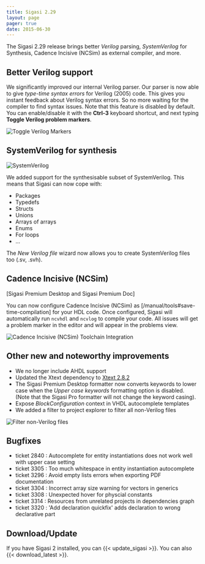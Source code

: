 ```yaml
---
title: Sigasi 2.29
layout: page
pager: true
date: 2015-06-30
---
```


The Sigasi 2.29 release brings better *Verilog* parsing, *SystemVerilog* for Synthesis, Cadence Incisive (NCSim) as external compiler, and more. 

## Better Verilog support

We significantly improved our internal Verilog parser. Our parser is now able to give *type-time syntax errors* for Verilog (2005) code. This gives you instant feedback about Verilog syntax errors. So no more waiting for the compiler to find syntax issues.
Note that this feature is disabled by default. You can enable/disable it with the **Ctrl-3** keyboard shortcut, and next typing **Toggle Verilog problem markers**.

![Toggle Verilog Markers](/img/releasenotes/2.29/toggle-verilog-markers.png "Toggle Verilog Markers")

## SystemVerilog for synthesis

![SystemVerilog](/img/releasenotes/2.29/systemverilog.png "SystemVerilog")

We added support for the synthesisable subset of SystemVerilog. This means that Sigasi can now cope with:
* Packages
* Typedefs
* Structs
* Unions
* Arrays of arrays
* Enums
* For loops
* ...

The *New Verilog file* wizard now allows you to create SystemVerilog files too (.sv, .svh).

## Cadence Incisive (NCSim) 
\[Sigasi Premium Desktop and Sigasi Premium Doc\]

You can now configure Cadence Incisive (NCSim) as [/manual/tools#save-time-compilation] for your HDL code. Once configured, Sigasi will automatically run `ncvhdl` and `ncvlog` to compile your code. All issues will get a problem marker in the editor and will appear in the problems view. 

![Cadence Incisive (NCSim) Toolchain Integration](/img/releasenotes/2.29/ncsim-toolchain.png "Cadence Incisive (NCSim) Toolchain Integration")

## Other new and noteworthy improvements

* We no longer include AHDL support
* Updated the Xtext dependency to [Xtext 2.8.2](https://projects.eclipse.org/projects/modeling.tmf.xtext/releases/2.8.2)
* The Sigasi Premium Desktop formatter now converts keywords to lower case when the *Upper case keywords* formatting option is disabled. (Note that the Sigasi Pro formatter will not change the keyword casing).
* Expose *BlockConfiguration* context in VHDL autocomplete templates
* We added a filter to project explorer to filter all non-Verilog files

![Filter non-Verilog files](/img/releasenotes/2.29/verilog-filter.png "Filter non-Verilog files")

## Bugfixes

* ticket 2840 : Autocomplete for entity instantiations does not work well with upper case setting
* ticket 3305 : Too much whitespace in entity instantiation autocomplete
* ticket 3296 : Avoid empty lists errors when exporting PDF documentation
* ticket 3304 : Incorrect array size warning for vectors in generics
* ticket 3308 : Unexpected hover for physcial constants
* ticket 3314 : Resources from unrelated projects in dependencies graph
* ticket 3320 : 'Add declaration quickfix' adds declaration to wrong declarative part

## Download/Update

If you have Sigasi 2 installed, you can {{< update_sigasi >}}. You can also {{< download_latest >}}.
